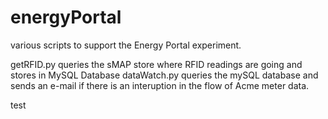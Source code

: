 energyPortal
============

various scripts to support the Energy Portal experiment.

getRFID.py     queries the sMAP store where RFID readings are going and stores in MySQL Database
dataWatch.py   queries the mySQL database and sends an e-mail if there is an interuption in the flow of Acme meter data.

test
